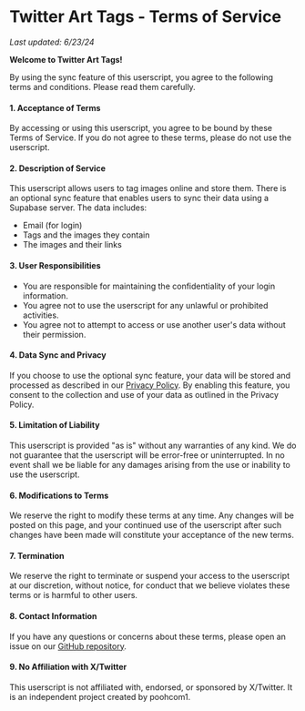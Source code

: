 # Twitter Art Tags - Terms of Service

_Last updated: 6/23/24_

**Welcome to Twitter Art Tags!**

By using the sync feature of this userscript, you agree to the following terms and conditions. Please read them carefully.

#### 1. Acceptance of Terms

By accessing or using this userscript, you agree to be bound by these Terms of Service. If you do not agree to these terms, please do not use the userscript.

#### 2. Description of Service

This userscript allows users to tag images online and store them. There is an optional sync feature that enables users to sync their data using a Supabase server. The data includes:

-   Email (for login)
-   Tags and the images they contain
-   The images and their links

#### 3. User Responsibilities

-   You are responsible for maintaining the confidentiality of your login information.
-   You agree not to use the userscript for any unlawful or prohibited activities.
-   You agree not to attempt to access or use another user's data without their permission.

#### 4. Data Sync and Privacy

If you choose to use the optional sync feature, your data will be stored and processed as described in our [Privacy Policy](https://github.com/poohcom1/twitter-art-tags/blob/master/PRIVACY.md). By enabling this feature, you consent to the collection and use of your data as outlined in the Privacy Policy.

#### 5. Limitation of Liability

This userscript is provided "as is" without any warranties of any kind. We do not guarantee that the userscript will be error-free or uninterrupted. In no event shall we be liable for any damages arising from the use or inability to use the userscript.

#### 6. Modifications to Terms

We reserve the right to modify these terms at any time. Any changes will be posted on this page, and your continued use of the userscript after such changes have been made will constitute your acceptance of the new terms.

#### 7. Termination

We reserve the right to terminate or suspend your access to the userscript at our discretion, without notice, for conduct that we believe violates these terms or is harmful to other users.

#### 8. Contact Information

If you have any questions or concerns about these terms, please open an issue on our [GitHub repository](https://github.com/poohcom1/twitter-art-tags/issues).

#### 9. No Affiliation with X/Twitter

This userscript is not affiliated with, endorsed, or sponsored by X/Twitter. It is an independent project created by poohcom1.
